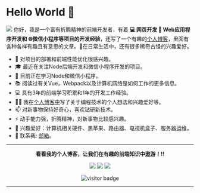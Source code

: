 # Hello World 👋

![](https://github.com/halfrost/halfrost/blob/master/icons/header_.png)
你好，我是一个富有折腾精神的前端开发者，有着 **💻 网页开发 📱 Web应用程序开发和 🌐微信小程序等项目的开发经验**，还写了一个有趣的[个人博客](https://heweiliang88.github.io/)，里面有各种各样有趣且有意思的文章。🌈在日常生活中，还有很多稀奇古怪的兴趣爱好。

* 🧐   对项目的部署和前端性能优化很感兴趣。
* 🎓   最近在关注Node后端开发和微信小程序开发的项目。
* 🌱   目前正在学习Node和微信小程序。
* 📚   阅读过有关Vue，Webpack以及计算机网络是如何工作的更多信息。
* 💻  具有3年的前端学习积累和1年的开发工作经验。
* ✍🏻  我在[个人博客中](https://heweiliang88.github.io/)写了关于编程技术的个人想法和兴趣爱好等。
* 📫  对新事物保持好奇心，喜欢钻研新技术。
* ⚡   动手能力强，折腾精神，对新事物比较感兴趣。
* 💼   兴趣爱好：计算机相关硬件、黑苹果、路由器、电视机盒子、服务器运维。
* 💬   联系我:  <a href="mailto:heweiliang88888@gmail">邮箱</a>。

<hr>
<p align="center">
  <b>看看我的个人博客，让我们在有趣的前端知识中遨游！!!</b>

<p align="center">
<a href= "https://heweiliang88.github.io/"><img src="https://img.icons8.com/material-outlined/27/000000/ball-point-pen.png"/></a>
<a href= "https://juejin.cn/user/465848662763837"><img src="https://img.icons8.com/material-outlined/30/000000/linkedin.png"/></a>
<a href= "https://github.com/heweiliang88?tab=repositories"><img src="https://img.icons8.com/material-outlined/30/000000/twitter.png"/></a>
<a href= "mailto:heweiliang88888@gmail"/></a>
</p>
<p  align="center">
<!--<img src="https://visitor-badge.glitch.me/badge?page_id=halfrost.halfrost" alt="visitor badge"/>-->
<img src="https://visitor-badge.laobi.icu/badge?page_id=halfrost.halfrost" alt="visitor badge"/>       
</p>



---



